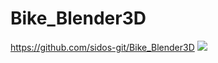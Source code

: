 # Bike_Blender3D

https://github.com/sidos-git/Bike_Blender3D
<img src="https://github.com/sidos-git/Bike_Blender3D.git/1x.png">
